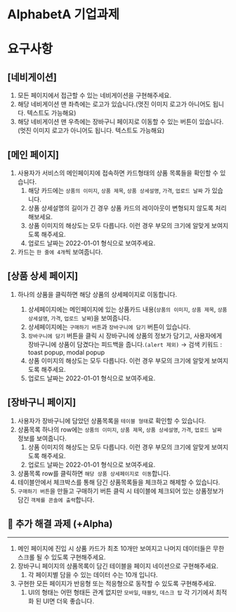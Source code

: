 # AlphabetA 기업과제

# 요구사항

## **[네비게이션]**

1. 모든 페이지에서 접근할 수 있는 네비게이션을 구현해주세요.
2. 해당 네비게이션 맨 좌측에는 로고가 있습니다.(멋진 이미지 로고가 아니어도 됩니다. 텍스트도 가능해요)
3. 해당 네비게이션 맨 우측에는 장바구니 페이지로 이동할 수 있는 버튼이 있습니다.(멋진 이미지 로고가 아니어도 됩니다. 텍스트도 가능해요)

## **[메인 페이지]**

1. 사용자가 서비스의 메인페이지에 접속하면 카드형태의 상품 목록들을 확인할 수 있습니다.
   1. 해당 카드에는 `상품의 이미지`, `상품 제목`, `상품 상세설명`, `가격`, `업로드 날짜` 가 있습니다.
   2. 상품 상세설명의 길이가 긴 경우 상품 카드의 레이아웃이 변형되지 않도록 처리해보세요.
   3. 상품 이미지의 해상도는 모두 다릅니다. 이런 경우 부모의 크기에 알맞게 보여지도록 해주세요.
   4. 업로드 날짜는 2022-01-01 형식으로 보여주세요.
2. 카드는 `한 줄에 4개`씩 보여줍니다.

## **[상품 상세 페이지]**

1. 하나의 상품을 클릭하면 해당 상품의 상세페이지로 이동합니다.

   1. 상세페이지에는 메인페이지에 있는 상품카드 내용(`상품의 이미지`, `상품 제목`, `상품 상세설명`, `가격`, `업로드 날짜`)을 보여줍니다.
   2. 상세페이지에는 `구매하기 버튼`과 `장바구니에 담기` 버튼이 있습니다.
   3. `장바구니에 담기` 버튼을 클릭 시 장바구니에 상품의 정보가 담기고, 사용자에게 장바구니에 상품이 담겼다는 피드백을 줍니다.`(alert 제외)` → 검색 키워드 : toast popup, modal popup
   4. 상품 이미지의 해상도는 모두 다릅니다. 이런 경우 부모의 크기에 알맞게 보여지도록 해주세요.
   5. 업로드 날짜는 2022-01-01 형식으로 보여주세요.

## **[장바구니 페이지]**

1. 사용자가 장바구니에 담았던 상품목록을 `테이블 형태`로 확인할 수 있습니다.
2. 상품목록 하나의 row에는 `상품의 이미지`, `상품 제목`, `상품 상세설명`, `가격`, `업로드 날짜` 정보를 보여줍니다.
   1. 상품 이미지의 해상도는 모두 다릅니다. 이런 경우 부모의 크기에 알맞게 보여지도록 해주세요.
   2. 업로드 날짜는 2022-01-01 형식으로 보여주세요.
3. 상품목록 row를 클릭하면 `해당 상품 상세페이지로 이동`합니다.
4. 테이블안에서 체크박스를 통해 담긴 상품목록들을 체크하고 해제할 수 있습니다.
5. `구매하기 버튼`을 만들고 구매하기 버튼 클릭 시 테이블에 체크되어 있는 상품정보가 담긴 `객체를 콘솔에 출력`합니다.

## 🏅 추가 해결 과제 (+Alpha)

---

1. 메인 페이지에 진입 시 상품 카드가 최초 10개만 보여지고 나머지 데이터들은 무한 스크롤 될 수 있도록 구현해주세요.
2. 장바구니 페이지의 상품목록이 담긴 테이블을 페이지 네이션으로 구현해주세요.
   1. 각 페이지별 담을 수 있는 데이터 수는 10개 입니다.
3. 구현한 모든 페이지가 반응형 또는 적응형으로 동작할 수 있도록 구현해주세요.
   1. UI의 형태는 어떤 형태든 관계 없지만 `모바일`, `태블릿`, `데스크 탑` 각 기기에서 최적화 된 UI면 더욱 좋습니다.
